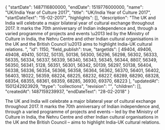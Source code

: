 {
  "startDate": 1487116800000, 
  "endDate": 1519776000000, 
  "name": "UK/India Year of Culture 2017", 
  "title": "UK/India Year of Culture 2017", 
  "startDateText": "15-02-2017", 
  "highlights": [], 
  "description": "The UK and India will celebrate a major bilateral year of cultural exchange throughout 2017. It marks the 70th anniversary of Indian independence and, through a varied programme of projects and events \u2013 led by the Ministry of Culture in India, the Nehru Centre and other Indian cultural organisations in the UK and the British Council \u2013 aims to highlight India-UK cultural relations. ", 
  "id": 1150, 
  "field_publish": true, 
  "targetIds": [
    49404, 
    49406, 
    49408, 
    49410, 
    50132, 
    50135, 
    50136, 
    56300, 
    56296, 
    56298, 
    56302, 
    56333, 
    56335, 
    56334, 
    56337, 
    56339, 
    56340, 
    56343, 
    56345, 
    56344, 
    8807, 
    56349, 
    56350, 
    56341, 
    5128, 
    56351, 
    56301, 
    56342, 
    50139, 
    56297, 
    50138, 
    56404, 
    56338, 
    56336, 
    56354, 
    56366, 
    56358, 
    56364, 
    56362, 
    56370, 
    56401, 
    56402, 
    56403, 
    18022, 
    56359, 
    68224, 
    68225, 
    68232, 
    68227, 
    68289, 
    68290, 
    68328, 
    68354, 
    68355, 
    68361, 
    68359, 
    68285, 
    36930, 
    69370, 
    68223
  ], 
  "updatedAt": 1501242923929, 
  "ttype": "collections", 
  "revision": "", 
  "children": [], 
  "createdAt": 1487159239937, 
  "endDateText": "28-02-2018"
}

The UK and India will celebrate a major bilateral year of cultural exchange throughout 2017. It marks the 70th anniversary of Indian independence and, through a varied programme of projects and events – led by the Ministry of Culture in India, the Nehru Centre and other Indian cultural organisations in the UK and the British Council – aims to highlight India-UK cultural relations. 